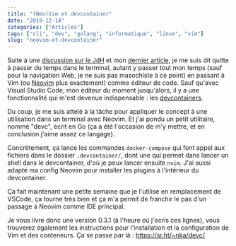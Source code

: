 ```yaml
---
title: "(Neo)Vim et devcontainer"
date: "2019-12-14"
categories: ["Articles"]
tags: ["cli", "dev", "golang", "informatique", "linux", "vim"]
slug: "neovim-et-devcontainer"
---
```


Suite à une [discussion sur le JdH](https://www.journalduhacker.net/s/k4oduv/pourquoi_jutilise_vim_et_pourquoi_vous_ne) et mon [dernier article](https://blog.karolak.fr/2019/11/25/les-raccourcis-clavier-de-bash/), je me suis dit quitte à passer du temps dans le terminal, autant y passer tout mon temps (sauf pour la navigation Web, je ne suis pas masochiste à ce point) en passant à Vim (ou [Neovim](https://neovim.io/) plus exactement) comme éditeur de code. Sauf qu'avec Visual Studio Code, mon éditeur du moment jusqu'alors, il y a une fonctionnalité qui m'est devenue indispensable : les [devcontainers](https://code.visualstudio.com/docs/remote/containers).

Du coup, je me suis attelé à la tâche pour appliquer le concept à une utilisation dans un terminal avec Neovim. Et j'ai pondu un petit utilitaire, nommé "devc", écrit en Go (ça a été l'occasion de m'y mettre, et en conclusion j'aime assez ce langage).

Concrètement, ça lance les commandes `docker-compose` qui font appel aux fichiers dans le dossier `.devcontainer/`, dont une qui permet dans lancer un shell dans le devcontainer, d'où je peux lancer ensuite `nvim`. J'ai aussi adapté ma config Neovim pour installer les plugins à l'intérieur du devcontainer.

Ça fait maintenant une petite semaine que je l'utilise en remplacement de VSCode, ça tourne très bien et ça m'a permit de franchir le pas d'un passage à Neovim comme IDE principal.

Je vous livre donc une version 0.3.1 (à l'heure où j'ecris ces lignes), vous trouverez également les instructions pour l'installation et la configuration de Vim et des conteneurs. Ça se passe par là : <https://sr.ht/~nka/devc/>

